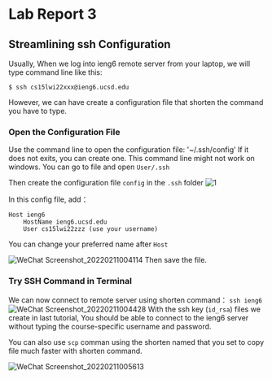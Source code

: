 # Lab Report 3
## Streamlining ssh Configuration

Usually, When we log into ieng6 remote server from your laptop, we will type command line like this:

`$ ssh cs15lwi22xxx@ieng6.ucsd.edu`

However, we can have create a configuration file that shorten the command you have to type.

### Open the Configuration File

Use the command line to open the configuration file:
'~/.ssh/config'
If it does not exits, you can create one.
This command line might not work on windows. You can go to file and open `User/.ssh`

Then create the configuration file `config` in the `.ssh` folder
![1](https://user-images.githubusercontent.com/97600878/153560606-badb21ab-ff12-416c-b2e4-89466e1225f6.png)

In this config file, add：
```
Host ieng6
    HostName ieng6.ucsd.edu
    User cs15lwi22zzz (use your username)
```
You can change your preferred name after `Host`

![WeChat Screenshot_20220211004114](https://user-images.githubusercontent.com/97600878/153560985-19028e35-216c-4ddb-84e4-38b38291d5b0.png)
Then save the file.

### Try SSH Command in Terminal

We can now connect to remote server using shorten command：
`ssh ieng6`
![WeChat Screenshot_20220211004428](https://user-images.githubusercontent.com/97600878/153561358-8828ab6d-c5d4-4cc7-b8da-885727c06eeb.png)
With the ssh key (`id_rsa`) files we create in last tutorial, You should be able to connect to the ieng6 server without typing the course-specific username and password.

You can also use `scp` comman using the shorten named that you set to copy file much faster with shorten command.

![WeChat Screenshot_20220211005613](https://user-images.githubusercontent.com/97600878/153563155-61c0ab6a-30be-4330-b063-ed5cc3106b88.png)


